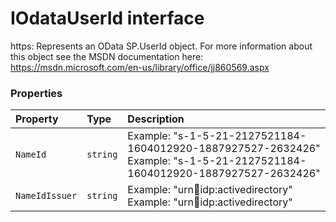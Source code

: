 # IOdataUserId interface





https: 
Represents an OData SP.UserId object. For more information about this object 
see the MSDN documentation here: 
https://msdn.microsoft.com/en-us/library/office/jj860569.aspx




### Properties

| Property	   | Type	| Description|
|:-------------|:-------|:-----------|
|`NameId`      | `string` | Example: "s-1-5-21-2127521184-1604012920-1887927527-2632426"  Example: "s-1-5-21-2127521184-1604012920-1887927527-2632426" |
|`NameIdIssuer`      | `string` | Example: "urn:office:idp:activedirectory"  Example: "urn:office:idp:activedirectory" |





